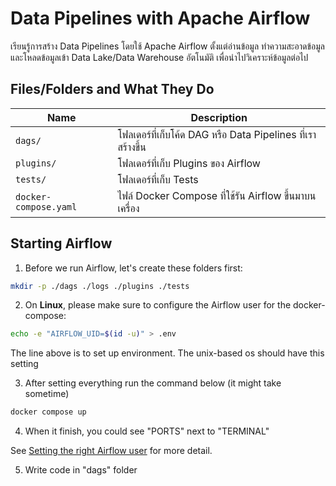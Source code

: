 # Data Pipelines with Apache Airflow

เรียนรู้การสร้าง Data Pipelines โดยใช้ Apache Airflow ตั้งแต่อ่านข้อมูล ทำความสะอาดข้อมูล
และโหลดข้อมูลเข้า Data Lake/Data Warehouse อัตโนมัติ เพื่อนำไปวิเคราะห์ข้อมูลต่อไป

## Files/Folders and What They Do

| Name | Description |
| - | - |
| `dags/` | โฟลเดอร์ที่เก็บโค้ด DAG หรือ Data Pipelines ที่เราสร้างขึ้น |
| `plugins/` | โฟลเดอร์ที่เก็บ Plugins ของ Airflow |
| `tests/` | โฟลเดอร์ที่เก็บ Tests |
| `docker-compose.yaml` | ไฟล์ Docker Compose ที่ใช้รัน Airflow ขึ้นมาบนเครื่อง |

## Starting Airflow

1. Before we run Airflow, let's create these folders first:

```sh
mkdir -p ./dags ./logs ./plugins ./tests
```

2. On **Linux**, please make sure to configure the Airflow user for the docker-compose:

```sh
echo -e "AIRFLOW_UID=$(id -u)" > .env
```
The line above is to set up environment. The unix-based os should have this setting

3. After setting everything run the command below (it might take sometime)
```sh
docker compose up
```

4. When it finish, you could see "PORTS" next to "TERMINAL"

See [Setting the right Airflow
user](https://airflow.apache.org/docs/apache-airflow/stable/howto/docker-compose/index.html#setting-the-right-airflow-user)
for more detail.

5. Write code in "dags" folder
